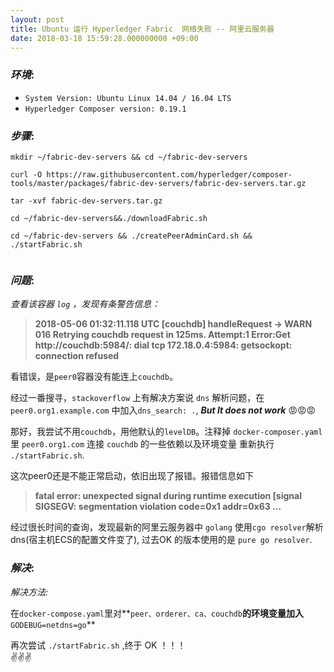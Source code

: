 ```yaml
---
layout: post
title: Ubuntu 运行 Hyperledger Fabric  网络失败 -- 阿里云服务器
date: 2018-03-18 15:59:28.000000000 +09:00
---
```


### _环境_:

*  `System Version: Ubuntu Linux 14.04 / 16.04 LTS`
*  `Hyperledger Composer version: 0.19.1`
 
### _步骤_:

```
mkdir ~/fabric-dev-servers && cd ~/fabric-dev-servers

curl -O https://raw.githubusercontent.com/hyperledger/composer-tools/master/packages/fabric-dev-servers/fabric-dev-servers.tar.gz

tar -xvf fabric-dev-servers.tar.gz
	
cd ~/fabric-dev-servers&&./downloadFabric.sh
	
cd ~/fabric-dev-servers && ./createPeerAdminCard.sh && ./startFabric.sh
    
```

### _问题_:



_查看该容器 `log` ，发现有条警告信息：_
	
> **2018-05-06 01:32:11.118 UTC [couchdb] handleRequest -> WARN 016 Retrying couchdb request in 125ms. Attempt:1  Error:Get http://couchdb:5984/: dial tcp 172.18.0.4:5984: getsockopt: connection refused**


看错误，是`peer0`容器没有能连上`couchdb`。 
 
经过一番搜寻，`stackoverflow` 上有解决方案说 `dns` 解析问题，在 `peer0.org1.example.com` 中加入`dns_search: .`, ***But It does not work*** 😡😡😡  

那好，我尝试不用`couchdb`，用他默认的`levelDB`。注释掉 `docker-composer.yaml` 里 `peer0.org1.com` 连接 `couchdb` 的一些依赖以及环境变量
重新执行 `./startFabric.sh`.  

这次peer0还是不能正常启动，依旧出现了报错。报错信息如下
> **fatal error: unexpected signal during runtime execution [signal SIGSEGV: segmentation violation code=0x1 addr=0x63 ...**

经过很长时间的查询，发现最新的阿里云服务器中 `golang` 使用`cgo resolver`解析dns(宿主机ECS的配置文件变了), 过去OK 的版本使用的是 `pure go resolver`.

### _解决_:

_解决方法:_

在`docker-compose.yaml`里对**`peer、orderer、ca、couchdb`**的环境变量加入**`GODEBUG=netdns=go`**

再次尝试 `./startFabric.sh` ,终于  OK ！！！  
✌️✌️✌️